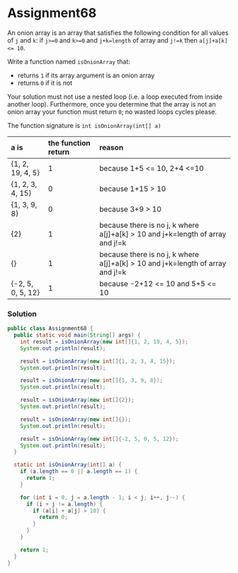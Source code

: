 # Assignment68

An onion array is an array that satisfies the following condition for all values of `j` and `k`: if `j>=0` and `k>=0` and `j+k=length` of array and `j!=k` then `a[j]+a[k] <= 10`.

Write a function named `isOnionArray` that:

* returns `1` if its array argument is an onion array
* returns `0` if it is not

Your solution must not use a nested loop (i.e. a loop executed from inside another loop). Furthermore, once you determine that the array is not an onion array your function must return `0`; no wasted loops cycles please.

The function signature is `int isOnionArray(int[] a)`

| a is | the function return | reason |
|:-------------|:-------------|:-------------|
| {1, 2, 19, 4, 5} | 1 | because 1+5 <= 10, 2+4 <=10 |
| {1, 2, 3, 4, 15} | 0 | because 1+15 > 10 |
| {1, 3, 9, 8} | 0 | because 3+9 > 10 |
| {2} | 1 | because there is no j, k where a[j]+a[k] > 10 and j+k=length of array and j!=k |
| {} | 1 | because there is no j, k where a[j]+a[k] > 10 and j+k=length of array and j!=k |
| {-2, 5, 0, 5, 12} | 1 | because -2+12 <= 10 and 5+5 <= 10 |


### Solution

```java
public class Assignment68 {
  public static void main(String[] args) {
    int result = isOnionArray(new int[]{1, 2, 19, 4, 5});
    System.out.println(result);

    result = isOnionArray(new int[]{1, 2, 3, 4, 15});
    System.out.println(result);

    result = isOnionArray(new int[]{1, 3, 9, 8});
    System.out.println(result);

    result = isOnionArray(new int[]{2});
    System.out.println(result);

    result = isOnionArray(new int[]{});
    System.out.println(result);

    result = isOnionArray(new int[]{-2, 5, 0, 5, 12});
    System.out.println(result);
  }

  static int isOnionArray(int[] a) {
    if (a.length == 0 || a.length == 1) {
      return 1;
    }

    for (int i = 0, j = a.length - 1; i < j; i++, j--) {
      if (i + j != a.length) {
        if (a[i] + a[j] > 10) {
          return 0;
        }
      }
    }

    return 1;
  }
}
```
